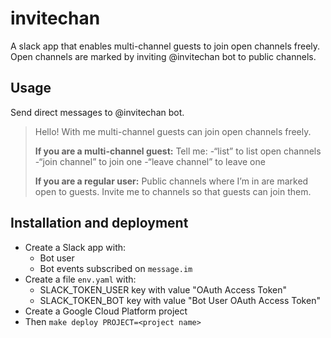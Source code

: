 invitechan
==========

A slack app that enables multi-channel guests to join open channels freely.
Open channels are marked by inviting @invitechan bot to public channels.

Usage
-----

Send direct messages to @invitechan bot.

> Hello! With me multi-channel guests can join open channels freely.
>
> **If you are a multi-channel guest:**
> Tell me:
> -“list” to list open channels
> -“join channel” to join one
> -“leave channel” to leave one
>
> **If you are a regular user:**
> Public channels where I’m in are marked open to guests.
> Invite me to channels so that guests can join them.

Installation and deployment
---------------------------

* Create a Slack app with:
  * Bot user
  * Bot events subscribed on `message.im`
* Create a file `env.yaml` with:
  * SLACK_TOKEN_USER key with value "OAuth Access Token"
  * SLACK_TOKEN_BOT key with value "Bot User OAuth Access Token"
* Create a Google Cloud Platform project
* Then `make deploy PROJECT=<project name>`
